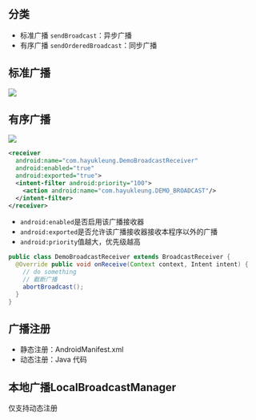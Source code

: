 ## 分类
- 标准广播 `sendBroadcast`：异步广播
- 有序广播 `sendOrderedBroadcast`：同步广播


## 标准广播
![](http://ooun8fyfu.bkt.clouddn.com/17-12-19/51080253.jpg)

## 有序广播
![](http://ooun8fyfu.bkt.clouddn.com/17-12-19/44104986.jpg)

```xml
<receiver
  android:name="com.hayukleung.DemoBroadcastReceiver"
  android:enabled="true"
  android:exported="true">
  <intent-filter android:priority="100">
    <action android:name="com.hayukleung.DEMO_BROADCAST"/>
  </intent-filter>
</receiver>
```
- `android:enabled`是否启用该广播接收器
- `android:exported`是否允许该广播接收器接收本程序以外的广播
- `android:priority`值越大，优先级越高

```java
public class DemoBroadcastReceiver extends BroadcastReceiver {
  @Override public void onReceive(Context context, Intent intent) {
    // do something
    // 截断广播
    abortBroadcast();
  }
}
```

## 广播注册
- 静态注册：AndroidManifest.xml
- 动态注册：Java 代码

## 本地广播LocalBroadcastManager
仅支持动态注册